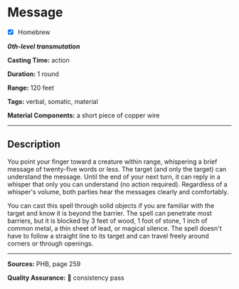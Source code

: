 # Message

- [x] Homebrew

***0th-level transmutation***

**Casting Time:** action

**Duration:** 1 round

**Range:** 120 feet

**Tags:** verbal, somatic, material

**Material Components:** a short piece of copper wire

---

## Description
You point your finger toward a creature within range, whispering a brief message of twenty-five words or less.
The target (and only the target) can understand the message.
Until the end of your next turn, it can reply in a whisper that only you can understand (no action required).
Regardless of a whisper's volume, both parties hear the messages clearly and comfortably.

You can cast this spell through solid objects if you are familiar with the target and know it is beyond the barrier.
The spell can penetrate most barriers, but it is blocked by 3 feet of wood, 1 foot of stone, 1 inch of common metal, a thin sheet of lead, or magical silence.
The spell doesn't have to follow a straight line to its target and can travel freely around corners or through openings.

---

**Sources:** PHB, page 259

**Quality Assurance:** :star2: consistency pass
